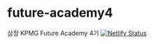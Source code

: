 # future-academy4
삼정 KPMG Future Academy 4기 
[![Netlify Status](https://api.netlify.com/api/v1/badges/94859c3e-7aa2-4367-9297-a1c47dd3dc41/deploy-status)](https://app.netlify.com/sites/future-academy-4/deploys)
